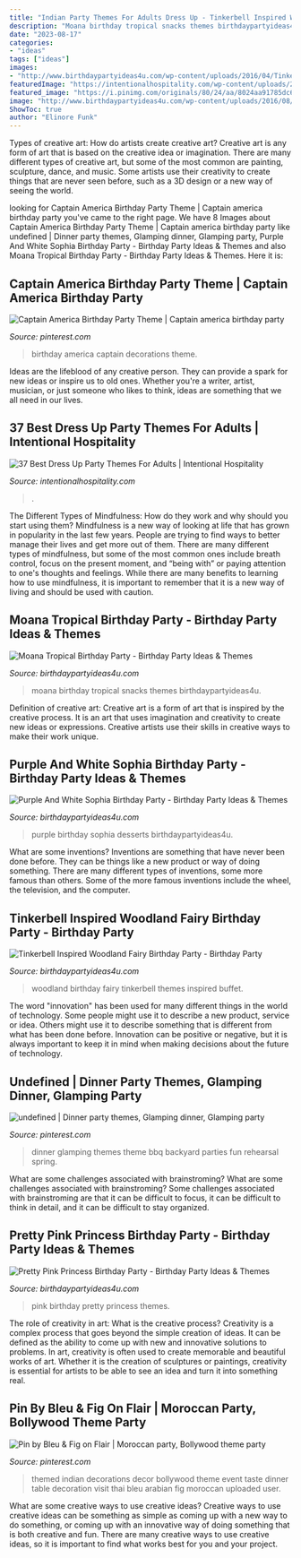 ```yaml
---
title: "Indian Party Themes For Adults Dress Up - Tinkerbell Inspired Woodland Fairy Birthday Party"
description: "Moana birthday tropical snacks themes birthdaypartyideas4u"
date: "2023-08-17"
categories:
- "ideas"
tags: ["ideas"]
images:
- "http://www.birthdaypartyideas4u.com/wp-content/uploads/2016/04/Tinkerbell-Inspired-Woodland-Fairy-Birthday-Party-Treat-Buffet-550x733.jpg"
featuredImage: "https://intentionalhospitality.com/wp-content/uploads/2021/04/Best-Dress-Up-Party-Themes-For-Adults21.jpeg"
featured_image: "https://i.pinimg.com/originals/80/24/aa/8024aa91785dc69d79a3d8a5590ed9f6.jpg"
image: "http://www.birthdaypartyideas4u.com/wp-content/uploads/2016/08/pretty-pink-princess-birthday-party-tablescape.jpg"
ShowToc: true
author: "Elinore Funk"
---
```



Types of creative art: How do artists create creative art?
Creative art is any form of art that is based on the creative idea or imagination. There are many different types of creative art, but some of the most common are painting, sculpture, dance, and music. Some artists use their creativity to create things that are never seen before, such as a 3D design or a new way of seeing the world.

	

		
looking for Captain America Birthday Party Theme | Captain america birthday party you've came to the right page. We have 8 Images about Captain America Birthday Party Theme | Captain america birthday party like undefined | Dinner party themes, Glamping dinner, Glamping party, Purple And White Sophia Birthday Party - Birthday Party Ideas &amp; Themes and also Moana Tropical Birthday Party - Birthday Party Ideas &amp; Themes. Here it is:
		
    
## Captain America Birthday Party Theme | Captain America Birthday Party

<img loading=lazy src="https://i.pinimg.com/originals/9e/aa/22/9eaa22f631a988557d3a1059ca7bbd7c.jpg" onerror="this.onerror=null;this.src='https://tse4.mm.bing.net/th?id=OIP.Ra8rBv-_coXQgbawbJ2IYwHaJ4&amp;pid=15.1';" alt="Captain America Birthday Party Theme | Captain america birthday party">

_Source: pinterest.com_

>birthday america captain decorations theme. 

	

Ideas are the lifeblood of any creative person. They can provide a spark for new ideas or inspire us to old ones. Whether you're a writer, artist, musician, or just someone who likes to think, ideas are something that we all need in our lives.

    
## 37 Best Dress Up Party Themes For Adults | Intentional Hospitality

<img loading=lazy src="https://intentionalhospitality.com/wp-content/uploads/2021/04/Best-Dress-Up-Party-Themes-For-Adults21.jpeg" onerror="this.onerror=null;this.src='https://tse1.mm.bing.net/th?id=OIP.cyUl6w04QQQBCBKXf9-0wAHaHa&amp;pid=15.1';" alt="37 Best Dress Up Party Themes For Adults | Intentional Hospitality">

_Source: intentionalhospitality.com_

>. 

	

The Different Types of Mindfulness: How do they work and why should you start using them?
Mindfulness is a new way of looking at life that has grown in popularity in the last few years. People are trying to find ways to better manage their lives and get more out of them. There are many different types of mindfulness, but some of the most common ones include breath control, focus on the present moment, and “being with” or paying attention to one's thoughts and feelings. While there are many benefits to learning how to use mindfulness, it is important to remember that it is a new way of living and should be used with caution.

    
## Moana Tropical Birthday Party - Birthday Party Ideas &amp; Themes

<img loading=lazy src="http://birthdaypartyideas4u.com/wp-content/uploads/2018/02/Moana-Tropical-Birthday-Party-Snacks.jpg" onerror="this.onerror=null;this.src='https://tse1.mm.bing.net/th?id=OIP.yBe1zPSwr5Hg8PtUWnoVOQHaLJ&amp;pid=15.1';" alt="Moana Tropical Birthday Party - Birthday Party Ideas &amp; Themes">

_Source: birthdaypartyideas4u.com_

>moana birthday tropical snacks themes birthdaypartyideas4u. 

	

Definition of creative art:
Creative art is a form of art that is inspired by the creative process. It is an art that uses imagination and creativity to create new ideas or expressions. Creative artists use their skills in creative ways to make their work unique.

    
## Purple And White Sophia Birthday Party - Birthday Party Ideas &amp; Themes

<img loading=lazy src="http://i1.wp.com/www.birthdaypartyideas4u.com/wp-content/uploads/2016/12/Purple-And-White-Sophia-Birthday-Party-Desserts.jpg" onerror="this.onerror=null;this.src='https://tse2.mm.bing.net/th?id=OIP.X_SeRgG5RW3PCmr-yaipswHaE8&amp;pid=15.1';" alt="Purple And White Sophia Birthday Party - Birthday Party Ideas &amp; Themes">

_Source: birthdaypartyideas4u.com_

>purple birthday sophia desserts birthdaypartyideas4u. 

	

What are some inventions?
Inventions are something that have never been done before. They can be things like a new product or way of doing something. There are many different types of inventions, some more famous than others. Some of the more famous inventions include the wheel, the television, and the computer.

    
## Tinkerbell Inspired Woodland Fairy Birthday Party - Birthday Party

<img loading=lazy src="http://www.birthdaypartyideas4u.com/wp-content/uploads/2016/04/Tinkerbell-Inspired-Woodland-Fairy-Birthday-Party-Treat-Buffet-550x733.jpg" onerror="this.onerror=null;this.src='https://tse3.mm.bing.net/th?id=OIP.Y2Iyodgb95MqgR9aHwJtvgHaJ3&amp;pid=15.1';" alt="Tinkerbell Inspired Woodland Fairy Birthday Party - Birthday Party">

_Source: birthdaypartyideas4u.com_

>woodland birthday fairy tinkerbell themes inspired buffet. 

	

The word "innovation" has been used for many different things in the world of technology. Some people might use it to describe a new product, service or idea. Others might use it to describe something that is different from what has been done before. Innovation can be positive or negative, but it is always important to keep it in mind when making decisions about the future of technology.

    
## Undefined | Dinner Party Themes, Glamping Dinner, Glamping Party

<img loading=lazy src="https://i.pinimg.com/originals/80/24/aa/8024aa91785dc69d79a3d8a5590ed9f6.jpg" onerror="this.onerror=null;this.src='https://tse3.mm.bing.net/th?id=OIP.rZUovD3w3fw-Llp7XDmQcQHaLH&amp;pid=15.1';" alt="undefined | Dinner party themes, Glamping dinner, Glamping party">

_Source: pinterest.com_

>dinner glamping themes theme bbq backyard parties fun rehearsal spring. 

	

What are some challenges associated with brainstroming?
What are some challenges associated with brainstroming?
Some challenges associated with brainstroming are that it can be difficult to focus, it can be difficult to think in detail, and it can be difficult to stay organized.

    
## Pretty Pink Princess Birthday Party - Birthday Party Ideas &amp; Themes

<img loading=lazy src="http://www.birthdaypartyideas4u.com/wp-content/uploads/2016/08/pretty-pink-princess-birthday-party-tablescape.jpg" onerror="this.onerror=null;this.src='https://tse4.mm.bing.net/th?id=OIP.juMfU1_l2OsyuR2PPf2flwHaNd&amp;pid=15.1';" alt="Pretty Pink Princess Birthday Party - Birthday Party Ideas &amp; Themes">

_Source: birthdaypartyideas4u.com_

>pink birthday pretty princess themes. 

	

The role of creativity in art: What is the creative process?
Creativity is a complex process that goes beyond the simple creation of ideas. It can be defined as the ability to come up with new and innovative solutions to problems. In art, creativity is often used to create memorable and beautiful works of art. Whether it is the creation of sculptures or paintings, creativity is essential for artists to be able to see an idea and turn it into something real.

    
## Pin By Bleu &amp; Fig On Flair | Moroccan Party, Bollywood Theme Party

<img loading=lazy src="https://i.pinimg.com/736x/02/ff/0d/02ff0df51a7100b3c3511312d7d86fce--bollywood-party-decorations-bollywood-theme.jpg" onerror="this.onerror=null;this.src='https://tse2.mm.bing.net/th?id=OIP.8Ig8Eao2SH-h8RGvZTO0EQHaJ3&amp;pid=15.1';" alt="Pin by Bleu &amp; Fig on Flair | Moroccan party, Bollywood theme party">

_Source: pinterest.com_

>themed indian decorations decor bollywood theme event taste dinner table decoration visit thai bleu arabian fig moroccan uploaded user. 

	

What are some creative ways to use creative ideas?
Creative ways to use creative ideas can be something as simple as coming up with a new way to do something, or coming up with an innovative way of doing something that is both creative and fun. There are many creative ways to use creative ideas, so it is important to find what works best for you and your project.


